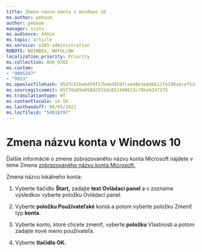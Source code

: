 ```yaml
---
title: Zmena názvu konta v Windows 10
ms.author: pebaum
author: pebaum
manager: scotv
ms.audience: Admin
ms.topic: article
ms.service: o365-administration
ROBOTS: NOINDEX, NOFOLLOW
localization_priority: Priority
ms.collection: Adm_O365
ms.custom:
- "9005297"
- "9913"
ms.openlocfilehash: 95d7c81be6df8f27bded459fcad48e3e8d6b11fe190a9cef514fee1ba8e93cb4
ms.sourcegitcommit: b5f7da89a650d2915dc652449623c78be6247175
ms.translationtype: HT
ms.contentlocale: sk-SK
ms.lasthandoff: 08/05/2021
ms.locfileid: "54018797"
---
```

# <a name="change-account-name-in-windows-10"></a>Zmena názvu konta v Windows 10

Ďalšie informácie o zmene zobrazovaného názvu konta Microsoft nájdete v téme Zmena [zobrazovaného názvu konta Microsoft.](https://support.microsoft.com/account-billing/how-to-change-your-microsoft-account-display-name-917b1d70-5915-d04e-243a-a618f96ef1d5)

Zmena názvu lokálneho konta:

1. Vyberte tlačidlo **Štart,** zadajte **text Ovládací panel** a v zozname výsledkov vyberte položku Ovládací panel. 

1. Vyberte **položku Používateľské** kontá a potom vyberte položku Zmeniť typ **konta**.

1. Vyberte konto, ktoré chcete zmeniť, vyberte **položku** Vlastnosti a potom zadajte nové meno používateľa.

1. Vyberte **tlačidlo OK.**
